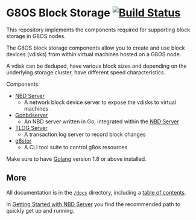 # G8OS Block Storage [![Build Status](https://travis-ci.org/g8os/blockstor.svg?branch=master)](https://travis-ci.org/g8os/blockstor)

This repository implements the components required for supporting block storage in G8OS nodes.

The G8OS block storage components allow you to create and use block devices (vdisks) from within virtual machines hosted on a G8OS node.

A vdisk can be deduped, have various block sizes and depending on the underlying storage cluster, have different speed characteristics.

Components:
* [NBD Server](nbdserver/)
  - A network block device server to expose the vdisks to virtual machines
* [Gonbdserver](gonbdserver/)
  - An NBD server written in Go, integrated within the [NBD Server](nbdserver/)
* [TLOG Server](tlog/)
  - A transaction log server to record block changes
* [g8stor](g8stor/)
  - A CLI tool suite to control g8os resources

Make sure to have [Golang](https://golang.org/) version 1.8 or above installed.


## More

All documentation is in the [`/docs`](./docs) directory, including a [table of contents](/docs/SUMMARY.md).

In [Getting Started with NBD Server](/docs/gettingstarted/gettingstarted.md) you find the recommended path to quickly get up and running.
